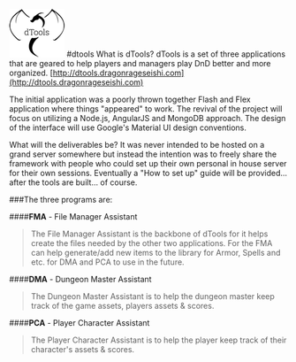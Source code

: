![alt text](https://github.com/foxglove1028/dtools/blob/master/logo.png "dTools") #dtools
What is dTools?
dTools is a set of three applications that are geared to help players and managers play DnD better and more organized. [http://dtools.dragonrageseishi.com](http://dtools.dragonrageseishi.com)

The initial application was a poorly thrown together Flash and Flex application where things "appeared" to work. The revival of the project will focus on utilizing a Node.js, AngularJS and MongoDB approach. The design of the interface will use Google's Material UI design conventions.

What will the deliverables be? It was never intended to be hosted on a grand server somewhere but instead the intention was to freely share the framework with people who could set up their own personal in house server for their own sessions. Eventually a "How to set up" guide will be provided... after the tools are built... of course.

###The three programs are:

####**FMA** - File Manager Assistant
>The File Manager Assistant is the backbone of dTools for it helps create the files needed by the other two applications.
>For the FMA can help generate/add new items to the library for Armor, Spells and etc. for DMA and PCA to use in the future.

####**DMA** - Dungeon Master Assistant
>The Dungeon Master Assistant is to help the dungeon master keep track of the game assets, players assets & scores.

####**PCA** - Player Character Assistant
>The Player Character Assistant is to help the player keep track of their character's assets & scores.
